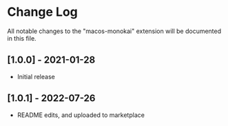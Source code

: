 # Change Log

All notable changes to the "macos-monokai" extension will be documented in this file.

## [1.0.0] - 2021-01-28
- Initial release

## [1.0.1] - 2022-07-26
- README edits, and uploaded to marketplace
